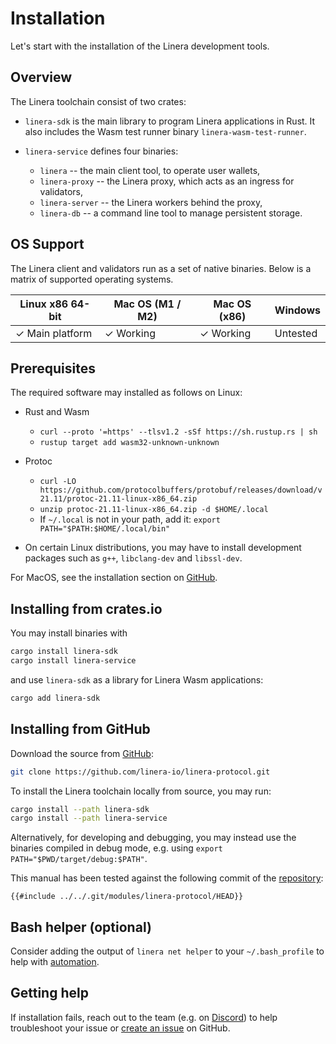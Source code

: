 # Installation

Let's start with the installation of the Linera development tools.

## Overview

The Linera toolchain consist of two crates:

- `linera-sdk` is the main library to program Linera applications in Rust. It
  also includes the Wasm test runner binary `linera-wasm-test-runner`.

- `linera-service` defines four binaries:

  - `linera` -- the main client tool, to operate user wallets,
  - `linera-proxy` -- the Linera proxy, which acts as an ingress for validators,
  - `linera-server` -- the Linera workers behind the proxy,
  - `linera-db` -- a command line tool to manage persistent storage.

## OS Support

The Linera client and validators run as a set of native binaries. Below is a
matrix of supported operating systems.

| Linux x86 64-bit | Mac OS (M1 / M2) | Mac OS (x86) | Windows  |
| ---------------- | ---------------- | ------------ | -------- |
| ✓ Main platform  | ✓ Working        | ✓ Working    | Untested |

## Prerequisites

The required software may installed as follows on Linux:

- Rust and Wasm

  - `curl --proto '=https' --tlsv1.2 -sSf https://sh.rustup.rs | sh`
  - `rustup target add wasm32-unknown-unknown`

- Protoc

  - `curl -LO https://github.com/protocolbuffers/protobuf/releases/download/v21.11/protoc-21.11-linux-x86_64.zip`
  - `unzip protoc-21.11-linux-x86_64.zip -d $HOME/.local`
  - If `~/.local` is not in your path, add it:
    `export PATH="$PATH:$HOME/.local/bin"`

- On certain Linux distributions, you may have to install development packages
  such as `g++`, `libclang-dev` and `libssl-dev`.

For MacOS, see the installation section on
[GitHub](https://github.com/linera-io/linera-protocol/blob/main/INSTALL.md).

## Installing from crates.io

You may install binaries with

```bash
cargo install linera-sdk
cargo install linera-service
```

and use `linera-sdk` as a library for Linera Wasm applications:

```bash
cargo add linera-sdk
```

## Installing from GitHub

Download the source from [GitHub](https://github.com/linera-io/linera-protocol):

```bash
git clone https://github.com/linera-io/linera-protocol.git
```

To install the Linera toolchain locally from source, you may run:

```bash
cargo install --path linera-sdk
cargo install --path linera-service
```

Alternatively, for developing and debugging, you may instead use the binaries
compiled in debug mode, e.g. using `export PATH="$PWD/target/debug:$PATH"`.

This manual has been tested against the following commit of the
[repository](https://github.com/linera-io/linera-protocol):

```text
{{#include ../../.git/modules/linera-protocol/HEAD}}
```

## Bash helper (optional)

Consider adding the output of `linera net helper` to your `~/.bash_profile` to
help with [automation](../core_concepts/wallets.md#automation-in-bash).

## Getting help

If installation fails, reach out to the team (e.g. on
[Discord](https://discord.gg/linera)) to help troubleshoot your issue or
[create an issue](https://github.com/linera-io/linera-protocol/issues/new) on
GitHub.
